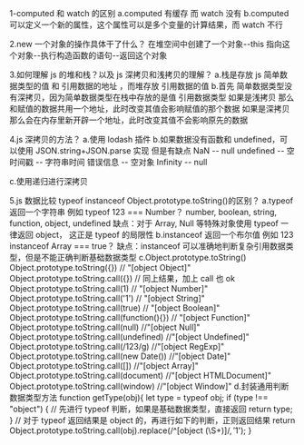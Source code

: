 1-computed 和 watch 的区别
a.computed 有缓存 而 watch 没有
b.computed 可以定义一个新的属性，这个属性可以是多个变量的计算结果，而 watch 不行

2.new 一个对象的操作具体干了什么？
在堆空间中创建了一个对象--this 指向这个对象--执行构造函数的语句--返回这个对象

3.如何理解 js 的堆和栈？以及 js 深拷贝和浅拷贝的理解？
a.栈是存放 js 简单数据类型的值 和 引用数据的地址 ，而堆存放 引用数据的值
b.首先 简单数据类型没有深拷贝，因为简单数据类型在栈中存放的是值
引用数据类型
如果是浅拷贝 那么和赋值的数据共用一个地址，此时改变其值会影响赋值的那个数据
如果是深拷贝 那么会在内存里新开辟一个地址，此时改变其值不会影响原先的数据

4.js 深拷贝的方法？
a.使用 lodash 插件
b.如果数据没有函数和 undefined，可以使用 JSON.string+JSON.parse 实现 但是有缺点
NaN -- null
undefined -- 空
时间戳 -- 字符串时间
错误信息 -- 空对象
Infinity -- null

c.使用递归进行深拷贝

5.js 数据比较 typeof instanceof Object.prototype.toString()的区别？
a.typeof 返回一个字符串 例如 typeof 123 === Number？
number, boolean, string, function, object, undefined
缺点：对于 Array, Null 等特殊对象使用 typeof 一律返回 object， 这正是 typeof 的局限性
b.instanceof 返回一个布尔值 例如 123 instanceof Array === true？
缺点：instanceof 可以准确地判断复杂引用数据类型，但是不能正确判断基础数据类型
c.Object.prototype.toString()
Object.prototype.toString({}) // "[object Object]"
Object.prototype.toString.call({}) // 同上结果，加上 call 也 ok
Object.prototype.toString.call(1) // "[object Number]"
Object.prototype.toString.call('1') // "[object String]"
Object.prototype.toString.call(true) // "[object Boolean]"
Object.prototype.toString.call(function(){}) // "[object Function]"
Object.prototype.toString.call(null) //"[object Null]"
Object.prototype.toString.call(undefined) //"[object Undefined]"
Object.prototype.toString.call(/123/g) //"[object RegExp]"
Object.prototype.toString.call(new Date()) //"[object Date]"
Object.prototype.toString.call([]) //"[object Array]"
Object.prototype.toString.call(document) //"[object HTMLDocument]"
Object.prototype.toString.call(window) //"[object Window]"
d.封装通用判断数据类型方法
function getType(obj){
let type = typeof obj;
if (type !== "object") { // 先进行 typeof 判断，如果是基础数据类型，直接返回
return type;
}
// 对于 typeof 返回结果是 object 的，再进行如下的判断，正则返回结果
return Object.prototype.toString.call(obj).replace(/^\[object (\S+)\]$/, '$1');
}
